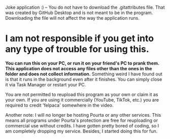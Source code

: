 Joke application :) – You do not have to download the .gitattributes file. That was created by GitHub Desktop and is not meant to be in the program. Downloading the file will not affect the way the application runs.

# I am not responsible if you get into any type of trouble for using this.
**You can run this on your PC, or run it on your friend's PC to prank them. This application does not access any files other than the ones in the folder and does not collect information.**
Something weird I have found out is that it runs in the background even after it finishes. You can simply close it via Task Manager or restart your PC.

You are not permitted to reupload this program as your own or claim it as your own. If you are using it commercially (YouTube, TikTok, etc.) you are required to credit 'felpaca' somewhere in the video.

Another note: I will no longer be hosting Pourta or any other services. This means all programs under Pourta's protection are free for reuploading or commercial use without credits. 
I have gotten pretty bored of coding, so I am completely dropping my service. Besides, I started doing this for fun.
